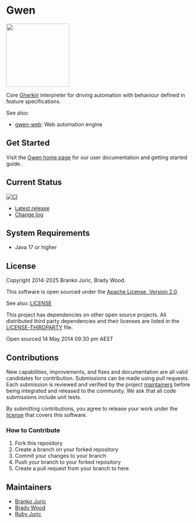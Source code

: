 Gwen
====

<img src="https://gweninterpreter.org/img/gwen-logo-cw--rc.png" width="170"/> <br />

Core [Gherkin](https://cucumber.io/docs/gherkin/reference/) interpreter for driving automation with behaviour defined in feature specifications.

See also: 
-  [gwen-web](https://github.com/gwen-interpreter/gwen-web): Web automation engine
 
Get Started
-----------

Visit the [Gwen home page](https://gweninterpreter.org) for our user documentation and getting started guide.

Current Status
--------------

[![CI](https://github.com/gwen-interpreter/gwen/actions/workflows/ci.yml/badge.svg)](https://github.com/gwen-interpreter/gwen/actions/workflows/ci.yml)

- [Latest release](https://github.com/gwen-interpreter/gwen/releases/latest)
- [Change log](CHANGELOG)

System Requirements
-------------------

- Java 17 or higher

License
-------

Copyright 2014-2025 Branko Juric, Brady Wood.

This software is open sourced under the [Apache License, Version 2.0](http://www.apache.org/licenses/LICENSE-2.0.txt).

See also: [LICENSE](LICENSE)

This project has dependencies on other open source projects. All distributed third party dependencies and their licenses are listed in the [LICENSE-THIRDPARTY](LICENSE-THIRDPARTY) file.

Open sourced 14 May 2014 09:30 pm AEST

Contributions
-------------

New capabilities, improvements, and fixes and documentation are all valid candidates for contribution. Submissions can be made using pull requests. Each submission is reviewed and verified by the project [maintainers](#maintainers) before being integrated and released to the community. We ask that all code submissions include unit tests.

By submitting contributions, you agree to release your work under the [license](#license) that covers this software.

### How to Contribute

1. Fork this repository
2. Create a branch on your forked repository
3. Commit your changes to your branch
4. Push your branch to your forked repository
5. Create a pull request from your branch to here

Maintainers
-----------

- [Branko Juric](https://github.com/bjuric)
- [Brady Wood](https://github.com/bradywood)
- [Ruby Juric](https://github.com/Sorixelle)
